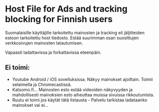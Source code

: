 # Host File for Ads and tracking blocking for Finnish users

Suomalaisille käyttäjille tarkoitettu mainosten ja tracking eli jäljitteiden estoon tarkoitettu host tiedosto. Estää suurimman osan suosittujen verkkosivujen mainosten latautumisen.

Vapaasti ladattavissa ja forkattavissa eteenpäin. 

## Ei toimi:

* Youtube Android / iOS sovelluksissa. Näkyy mainokset ajoittain. Toimii selaimella ja Chromecastissä.
* Katsomo.fi... Mainosten esto estää videoiden näkyvyyden ja mahdollisesti mainoksien esto aiheuttaa muissa sivuissa rikkoutumista.
* Ruutu ei toimi jos käytät tätä listausta - Palvelu tarkistaa ladataanko mainokset vai ei...
